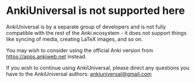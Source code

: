 # AnkiUniversal is not supported here

AnkiUniversal is by a separate group of developers and is not fully compatible with the rest of the Anki ecosystem - it does not support things like syncing of media, creating LaTeX images, and so on.

You may wish to consider using the official Anki version from <https://apps.ankiweb.net> instead.

If you wish to continue using AnkiUniversal, please direct any questions you have to the AnkiUniversal authors: ankiuniversal@gmail.com
